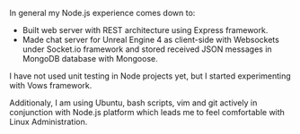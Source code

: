 In general my Node.js experience comes down to:

 - Built web server with REST architecture using Express framework.
 - Made chat server for Unreal Engine 4 as client-side with Websockets under Socket.io framework and stored received JSON messages in MongoDB database with Mongoose.

I have not used unit testing in Node projects yet, but I started experimenting with Vows framework.

Additionaly, I am using Ubuntu, bash scripts, vim and git actively in conjunction with Node.js platform which leads me to feel comfortable with Linux Administration.
